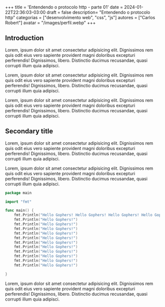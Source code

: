 +++
title = 'Entendendo o protocolo http - parte 01'
date = 2024-01-22T22:36:03-03:00
draft = false
description= "Entendendo o protocolo http"
categorias = ["desenvolvimento web", "css", "js"]
autores = ["Carlos Robert"]
avatar = "/images/perfil.webp"
+++

## Introduction

Lorem, ipsum dolor sit amet consectetur adipisicing elit. Dignissimos rem quis odit eius vero sapiente provident magni doloribus excepturi perferendis! Dignissimos, libero. Distinctio ducimus recusandae, quasi corrupti illum quia adipisci.

Lorem, ipsum dolor sit amet consectetur adipisicing elit. Dignissimos rem quis odit eius vero sapiente provident magni doloribus excepturi perferendis! Dignissimos, libero. Distinctio ducimus recusandae, quasi corrupti illum quia adipisci.

Lorem, ipsum dolor sit amet consectetur adipisicing elit. Dignissimos rem quis odit eius vero sapiente provident magni doloribus excepturi perferendis! Dignissimos, libero. Distinctio ducimus recusandae, quasi corrupti illum quia adipisci.

## Secondary title

Lorem, ipsum dolor sit amet consectetur adipisicing elit. Dignissimos rem quis odit eius vero sapiente provident magni doloribus excepturi perferendis! Dignissimos, libero. Distinctio ducimus recusandae, quasi corrupti illum quia adipisci.

Lorem, ipsum dolor sit amet consectetur adipisicing elit. Dignissimos rem quis odit eius vero sapiente provident magni doloribus excepturi perferendis! Dignissimos, libero. Distinctio ducimus recusandae, quasi corrupti illum quia adipisci.

```go
package main

import "fmt"

func main() {
    fmt.Println("Hello Gophers! Hello Gophers! Hello Gophers! Hello Gophers! Hello Gophers! Hello Gophers!")
    fmt.Println("Hello Gophers!")
    fmt.Println("Hello Gophers!")
    fmt.Println("Hello Gophers!")
    fmt.Println("Hello Gophers!")
    fmt.Println("Hello Gophers!")
    fmt.Println("Hello Gophers!")
    fmt.Println("Hello Gophers!")
    fmt.Println("Hello Gophers!")
    fmt.Println("Hello Gophers!")
    fmt.Println("Hello Gophers!")
    fmt.Println("Hello Gophers!")

}

```

Lorem, ipsum dolor sit amet consectetur adipisicing elit. Dignissimos rem quis odit eius vero sapiente provident magni doloribus excepturi perferendis! Dignissimos, libero. Distinctio ducimus recusandae, quasi corrupti illum quia adipisci.
